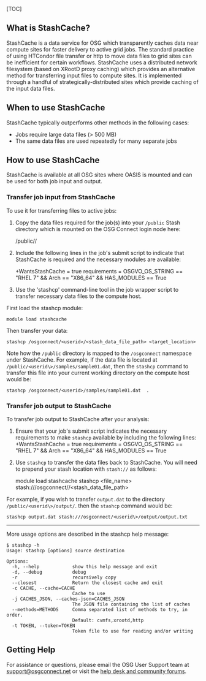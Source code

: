 [title]: - "Transferring Data with StashCache"
[TOC]

## What is StashCache?

StashCache is a data service for OSG which transparently caches data near compute sites for faster delivery to active grid jobs.  The standard practice of using HTCondor file transfer or http to move data files to grid sites can be inefficient for certain workflows.  StashCache uses a distributed network filesystem (based on XRootD proxy caching) which provides an alternative method for transferring input files to compute sites.  It is implemented through a handful of strategically-distributed sites which provide caching of the input data files.

## When to use StashCache

StashCache typically outperforms other methods in the following cases:

* Jobs require large data files (> 500 MB)
* The same data files are used repeatedly for many separate jobs

## How to use StashCache

StashCache is available at all OSG sites where OASIS is mounted and can be used for both job input and output.

### Transfer job input from StashCache

To use it for transferring files to active jobs:

1)  Copy the data files required for the job(s) into your `/public` Stash directory which is mounted on the OSG Connect login node here:

	/public/<userid>/

2)  Include the following lines in the job's submit script to indicate that StashCache is required and the necessary modules are available:

	+WantsStashCache = true
	requirements = OSGVO_OS_STRING == "RHEL 7" && Arch == "X86_64" && HAS_MODULES == True

3)  Use the 'stashcp' command-line tool in the job wrapper script to transfer necessary data files to the compute host.  

First load the stashcp module:

	module load stashcache

Then transfer your data:
	
	stashcp /osgconnect/<userid>/<stash_data_file_path> <target_location>

Note how the `/public` directory is mapped to the `/osgconnect` namespace under StashCache. For example, if the data file is located at `/public/<userid\>/samples/sample01.dat`, then the `stashcp` command to transfer this file into your current working directory on the compute host would be:

	stashcp /osgconnect/<userid>/samples/sample01.dat  .

### Transfer job output to StashCache

To transfer job output to StashCache after your analysis:

1) Ensure that your job's submit script indicates the necessary requirements to make `stashcp` available by including the following lines:
	+WantsStashCache = true
	requirements = OSGVO_OS_STRING == "RHEL 7" && Arch == "X86_64" && HAS_MODULES == True

2) Use `stashcp` to transfer the data files back to StashCache. You will need to prepend your stash location with `stash://` as follows:

	module load stashcache
	stashcp <file_name> stash:///osgconnect/<userid>/<stash_data_file_path>

For example, if you wish to transfer `output.dat` to the directory `/public/<userid\>/output/`. then the `stashcp` command would be:

	stashcp output.dat stash:///osgconnect/<userid\>/output/output.txt

___

More usage options are described in the stashcp help message:

	$ stashcp -h
	Usage: stashcp [options] source destination

	Options:
	  -h, --help            show this help message and exit
	  -d, --debug           debug
	  -r                    recursively copy
	  --closest             Return the closest cache and exit
	  -c CACHE, --cache=CACHE
							Cache to use
	  -j CACHES_JSON, --caches-json=CACHES_JSON
							The JSON file containing the list of caches
	  --methods=METHODS     Comma separated list of methods to try, in order.
							Default: cvmfs,xrootd,http
	  -t TOKEN, --token=TOKEN
							Token file to use for reading and/or writing

## Getting Help
For assistance or questions, please email the OSG User Support team  at [support@osgconnect.net](mailto:support@osgconnect.net) or visit the [help desk and community forums](http://support.opensciencegrid.org).

